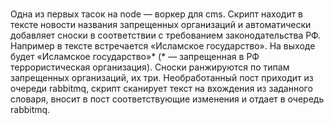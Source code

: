 #
Одна из первых тасок на node — воркер для cms. Скрипт находит в тексте новости названия запрещенных организаций и автоматически добавляет сноски в соответствии с требованием законодательства РФ. Например в тексте встречается «Исламское государство». На выходе будет «Исламское государство»* (* — запрещенная в РФ террористическая организация). Сноски ранжируются по типам запрещенных организаций, их три. Необработанный пост приходит из очереди rabbitmq, скрипт сканирует текст на вхождения из заданного словаря, вносит в пост соответствующие изменения и отдает в очередь rabbitmq.
